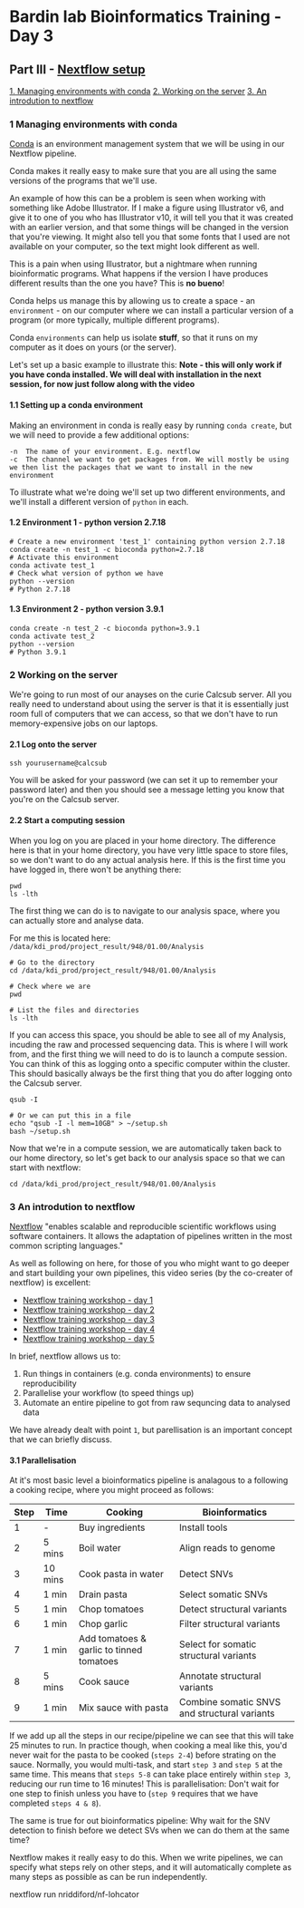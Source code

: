 # Bardin lab Bioinformatics Training - Day 3

## Part III - [Nextflow setup]()

[1. Managing environments with conda](https://github.com/nriddiford/Bioinformatics_training#part_3.md#1-managing-environments-with-conda)
[2. Working on the server](https://github.com/nriddiford/Bioinformatics_training/blob/main/part_3.md#2-working-on-the-server)
[3. An introdution to nextflow](https://github.com/nriddiford/Bioinformatics_training/blob/main/part_3.md#3-an-introdution-to-nextflow)

### 1 Managing environments with conda
[Conda](https://docs.conda.io/en/latest/) is an environment management system that we will be using in our Nextflow pipeline.

Conda makes it really easy to make sure that you are all using the same versions of the programs that we'll use.

An example of how this can be a problem is seen when working with something like Adobe Illustrator. If I make a figure using Illustrator v6, and give it to one of you who has Illustrator v10, it will tell you that it was created with an earlier version, and that some things will be changed in the version that you're viewing. It might also tell you that some fonts that I used are not available on your computer, so the text might look different as well.

This is a pain when using Illustrator, but a nightmare when running bioinformatic programs. What happens if the version I have produces different results than the one you have? This is **no bueno**!

Conda helps us manage this by allowing us to create a space - an `environment` - on our computer where we can install a particular version of a program (or more typically, multiple different programs).

Conda `environments` can help us isolate **stuff**, so that it runs on my computer as it does on yours (or the server).

Let's set up a basic example to illustrate this:
**Note - this will only work if you have conda installed. We will deal with installation in the next session, for now just follow along with the video**

#### 1.1 Setting up a conda environment
Making an environment in conda is really easy by running `conda create`, but we will need to provide a few additional options:

```{bash}
-n  The name of your environment. E.g. nextflow
-c  The channel we want to get packages from. We will mostly be using
we then list the packages that we want to install in the new environment
```

To illustrate what we're doing we'll set up two different environments, and we'll install a different version of `python` in each.

#### 1.2 Environment 1 - python version 2.7.18
```{bash}
# Create a new environment 'test_1' containing python version 2.7.18
conda create -n test_1 -c bioconda python=2.7.18
# Activate this environment
conda activate test_1
# Check what version of python we have
python --version
# Python 2.7.18
```

#### 1.3 Environment 2 - python version 3.9.1
```{bash}
conda create -n test_2 -c bioconda python=3.9.1
conda activate test_2
python --version
# Python 3.9.1
```

### 2 Working on the server

We're going to run most of our anayses on the curie Calcsub server. All you really need to understand about using the server is that it is essentially just room full of computers that we can access, so that we don't have to run memory-expensive jobs on our laptops.

#### 2.1 Log onto the server
```{bash}
ssh yourusername@calcsub
```
You will be asked for your password (we can set it up to remember your password later) and then you should see a message letting you know that you're on the Calcsub server.

#### 2.2 Start a computing session
When you log on you are placed in your home directory. The difference here is that in your home directory, you have very little space to store files, so we don't want to do any actual analysis here. If this is the first time you have logged in, there won't be anything there:

```{bash}
pwd
ls -lth
```
The first thing we can do is to navigate to our analysis space, where you can actually store and analyse data.

For me this is located here: `/data/kdi_prod/project_result/948/01.00/Analysis`

```{bash}
# Go to the directory
cd /data/kdi_prod/project_result/948/01.00/Analysis

# Check where we are
pwd

# List the files and directories
ls -lth
```

If you can access this space, you should be able to see all of my Analysis, incuding the raw and processed sequencing data. This is where I will work from, and the first thing we will need to do is to launch a compute session. You can think of this as logging onto a specific computer within the cluster. This should basically always be the first thing that you do after logging onto the Calcsub server.

```{bash}
qsub -I

# Or we can put this in a file
echo "qsub -I -l mem=10GB" > ~/setup.sh
bash ~/setup.sh
```

Now that we're in a compute session, we are automatically taken back to our home directory, so let's get back to our analysis space so that we can start with nextflow:

```{bash}
cd /data/kdi_prod/project_result/948/01.00/Analysis
```

### 3 An introdution to nextflow
[Nextflow](https://www.nextflow.io) "enables scalable and reproducible scientific workflows using software containers. It allows the adaptation of pipelines written in the most common scripting languages."

As well as following on here, for those of you who might want to go deeper and start building your own pipelines, this video series (by the co-creater of nextflow) is excellent:

* [Nextflow training workshop - day 1](https://www.youtube.com/watch?v=8_i8Tn335X0)
* [Nextflow training workshop - day 2](https://www.youtube.com/watch?v=j5Xc8mUmDMc)
* [Nextflow training workshop - day 3](https://www.youtube.com/watch?v=xmNUtboTThA)
* [Nextflow training workshop - day 4](https://www.youtube.com/watch?v=XFrVtD-RPzY)
* [Nextflow training workshop - day 5](https://www.youtube.com/watch?v=IcMz6JE8n_M)


In brief, nextflow allows us to:

1. Run things in containers (e.g. conda environments) to ensure reproducibility
2. Parallelise your workflow (to speed things up)
3. Automate an entire pipeline to got from raw sequncing data to analysed data

We have already dealt with point `1`, but parellisation is an important concept that we can briefly discuss.

#### 3.1 Parallelisation

At it's most basic level a bioinformatics pipeline is analagous to a following a cooking recipe, where you might proceed as follows:

| Step | Time    | Cooking                                  | Bioinformatics                               |
|------|---------|------------------------------------------|----------------------------------------------|
| 1    | -       | Buy ingredients                          | Install tools                                |
| 2    | 5 mins  | Boil water                               | Align reads to genome                        |
| 3    | 10 mins | Cook pasta in water                      | Detect SNVs                                  |
| 4    | 1 min   | Drain pasta                              | Select somatic SNVs                          |
| 5    | 1 min   | Chop tomatoes                            | Detect structural variants                   |
| 6    | 1 min   | Chop garlic                              | Filter structural variants                   |
| 7    | 1 min   | Add tomatoes & garlic to tinned tomatoes | Select for somatic structural variants       |
| 8    | 5 mins  | Cook sauce                               | Annotate structural variants                 |
| 9    | 1 min   | Mix sauce with pasta                     | Combine somatic SNVS and structural variants |

If we add up all the steps in our recipe/pipeline we can see that this will take 25 minutes to run. In practice though, when cooking a meal like this, you'd never wait for the pasta to be cooked (`steps 2-4`) before strating on the sauce. Normally, you would multi-task, and start `step 3` and `step 5` at the same time. This means that `steps 5-8` can take place entirely within `step 3`, reducing our run time to 16 minutes! This is parallelisation: Don't wait for one step to finish unless you have to (`step 9` requires that we have completed `steps 4 & 8`).

The same is true for out bioinformatics pipeline: Why wait for the SNV detection to finish before we detect SVs when we can do them at the same time?

Nextflow makes it really easy to do this. When we write pipelines, we can specify what steps rely on other steps, and it will automatically complete as many steps as possible as can be run independently.



nextflow run nriddiford/nf-lohcator
